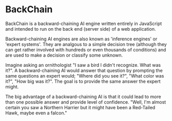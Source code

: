 # BackChain

BackChain is a backward-chaining AI engine written entirely in JavaScript and intended to run on the back end (server side) of a web application.

Backward-chaining AI engines are also known as 'inference engines' or 'expert systems'.  They are analgous to a simple decision tree (although they can get rather involved with hundreds or even thousands of conditions) and are used to make a decision or classify some unknown.

Imagine asking an ornithologist "I saw a bird I didn't recognize.  What was it?".  A backward-chaining AI would answer that question by prompting the same questions an expert would; "Where did you see it?", "What color was it?", "How big was it?".  The goal is to provide the same answer the expert might.

The big advantage of a backward-chaining AI is that it could lead to more than one possible answer and provide level of confidence.  "Well, I'm almost certain you saw a Northern Harrier but it might have been a Red-Tailed Hawk, maybe even a falcon."
